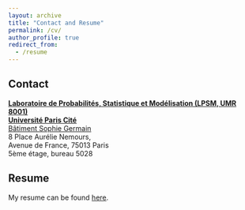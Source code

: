 ```yaml
---
layout: archive
title: "Contact and Resume"
permalink: /cv/
author_profile: true
redirect_from:
  - /resume
---
```


Contact
-----

[**Laboratoire de Probabilités, Statistique et Modélisation (LPSM, UMR 8001)**](https://www.lpsm.paris)   
[**Université Paris Cité**](https://u-paris.fr/en)  
[Bâtiment Sophie Germain](https://www.math.univ-paris-diderot.fr/ufr/batsophiegermain)   
8 Place Aurélie Nemours,   
Avenue de France, 75013 Paris   
5ème étage, bureau 5028

Resume
-----

My resume can be found [here](/files/CV_SotheaHas.pdf).
